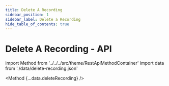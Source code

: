 ```yaml
---
title: Delete A Recording
sidebar_position: 1
sidebar_label: Delete a Recording
hide_table_of_contents: true
---
```


# Delete A Recording - API

import Method from '../../../src/theme/RestApiMethodContainer'
import data from './data/delete-recording.json'

<Method
{...data.deleteRecording}
/>
